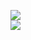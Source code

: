 [![](https://img.shields.io/badge/Made%20With-Github%20Spray-lightgrey.svg?style=for-the-badge&logo=github)](https://github.com/Annihil/github-spray#10059)  
[![](https://i.imgur.com/2DrTn0Z.gif)](https://github.com/Annihil/github-spray)